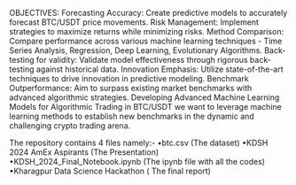 OBJECTIVES:
Forecasting Accuracy: Create predictive models to accurately
forecast BTC/USDT price movements.
Risk Management: Implement strategies to maximize returns while
minimizing risks.
Method Comparison: Compare performance across various
machine learning techniques - Time Series Analysis, Regression, Deep
Learning, Evolutionary Algorithms.
Back-testing for validity: Validate model effectiveness through
rigorous back-testing against historical data.
Innovation Emphasis: Utilize state-of-the-art techniques to drive
innovation in predictive modeling.
Benchmark Outperformance: Aim to surpass existing market
benchmarks with advanced algorithmic strategies.
Developing Advanced Machine Learning Models for Algorithmic Trading
in BTC/USDT
we want to leverage machine learning methods to establish new
benchmarks in the dynamic and challenging crypto trading arena.

The repository contains 4 files namely:-
•btc.csv (The dataset)
•KDSH 2024 AmEx Aspirants (The Presentation)
•KDSH_2024_Final_Notebook.ipynb (The ipynb file with all the codes)
•Kharagpur Data Science Hackathon ( The final report)
